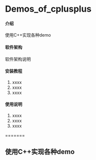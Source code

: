 # Demos_of_cplusplus

#### 介绍
使用C++实现各种demo

#### 软件架构
软件架构说明


#### 安装教程

1.  xxxx
2.  xxxx
3.  xxxx

#### 使用说明

1.  xxxx
2.  xxxx
3.  xxxx

=======
## 使用C++实现各种demo
